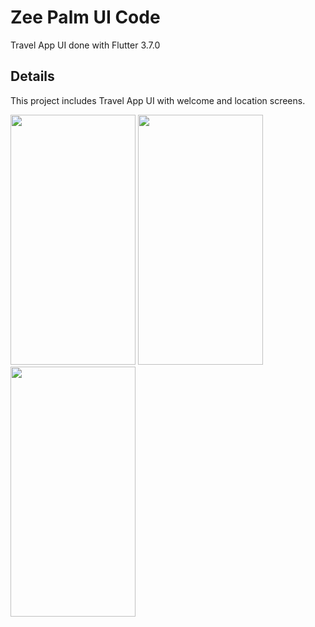 # Zee Palm UI Code

Travel App UI done with Flutter 3.7.0

## Details

This project includes Travel App UI with welcome and location screens.

<img src="https://user-images.githubusercontent.com/128903428/232055052-a5d46cbc-40fe-4c6e-8307-f497f7f0c255.png" width="200" height="400" />
<img src="https://user-images.githubusercontent.com/128903428/232055431-4f96a7bc-27aa-4276-9ee6-7b26c18fb059.png" width="200" height="400" />
<img src="https://user-images.githubusercontent.com/128903428/232055954-6f2b8961-368d-4ae1-9ed5-d892cd87b4e3.png" width="200" height="400" />
